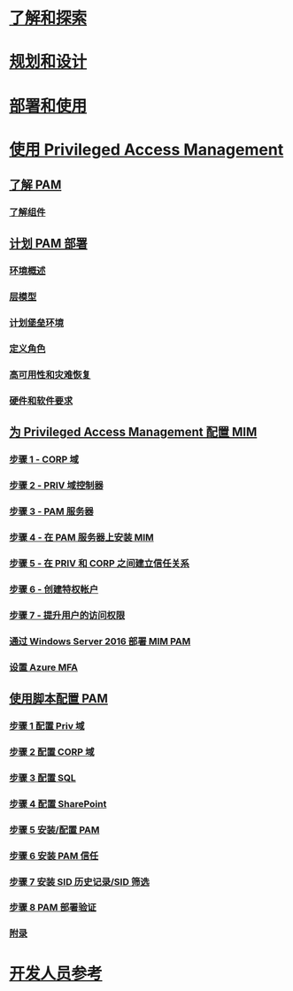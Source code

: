 # [了解和探索](/microsoft-identity-manager/understand-explore/microsoft-identity-manager-2016)
# [规划和设计](/microsoft-identity-manager/plan-design/microsoft-identity-manager-2016-supported-platforms)
# [部署和使用](/microsoft-identity-manager/deploy-use/microsoft-identity-manager-deploy)
# [使用 Privileged Access Management](privileged-identity-management-for-active-directory-domain-services.md)
## [了解 PAM](privileged-identity-management-for-active-directory-domain-services.md)
### [了解组件](principles-of-operation.md)
## [计划 PAM 部署](environment-overview.md)
### [环境概述](environment-overview.md)
### [层模型](tier-model-for-partitioning-administrative-privileges.md)
### [计划堡垒环境](planning-bastion-environment.md)
### [定义角色](defining-roles-for-pam.md)
### [高可用性和灾难恢复](high-availability-disaster-recovery-considerations-bastion-environment.md)
### [硬件和软件要求](hardware-software-requirements.md)
## [为 Privileged Access Management 配置 MIM](configuring-mim-environment-for-pam.md)
### [步骤 1 - CORP 域](step-1-prepare-corp-domain.md)
### [步骤 2 - PRIV 域控制器](step-2-prepare-priv-domain-controller.md)
### [步骤 3 - PAM 服务器](step-3-prepare-pam-server.md)
### [步骤 4 - 在 PAM 服务器上安装 MIM](step-4-install-mim-components-on-pam-server.md)
### [步骤 5 - 在 PRIV 和 CORP 之间建立信任关系](step-5-establish-trust-between-priv-corp-forests.md)
### [步骤 6 - 创建特权帐户](step-6-transition-group-to-pam.md)
### [步骤 7 - 提升用户的访问权限](step-7-elevate-user-access.md)
### [通过 Windows Server 2016 部署 MIM PAM](deploy-pam-with-windows-server-2016.md)
### [设置 Azure MFA](use-azure-mfa-for-activation.md)
## [使用脚本配置 PAM](sp1-pam-configure-using-scripts.md)
### [步骤 1 配置 Priv 域](sp1-step1-configuring-priv-domain.md)
### [步骤 2 配置 CORP 域](sp1-step2-configuring-corp-domain.md)
### [步骤 3 配置 SQL](sp1-step3-installing-configuring-sql.md)
### [步骤 4 配置 SharePoint](sp1-step4-configuring-sharepoint.md)
### [步骤 5 安装/配置 PAM](sp1-step5-configuring-pam.md)
### [步骤 6 安装 PAM 信任](sp1-step6-setup-pam-trust.md)
### [步骤 7 安装 SID 历史记录/SID 筛选](sp1-step7-setup-sidhistory-sidfiltering.md)
### [步骤 8 PAM 部署验证](sp1-step8-pam-deployment-verification.md)
### [附录](sp1-pam-deployment-addendum.md)
# [开发人员参考](/microsoft-identity-manager/reference/microsoft-identity-manager-2016-developer-reference)


<!--HONumber=Feb17_HO3-->


